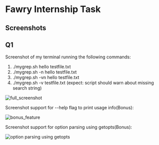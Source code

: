 # Fawry Internship Task

## Screenshots

## Q1
Screenshot of my terminal running the following commands:  
1) ./mygrep.sh hello testfile.txt
2) ./mygrep.sh -n hello testfile.txt
3) ./mygrep.sh -vn hello testfile.txt
4) ./mygrep.sh -v testfile.txt (expect: script should warn about missing search string)
              
![full_screenshot](https://github.com/user-attachments/assets/7a4136c3-afdc-4acb-a99c-bc5c0c1f78c6)

Screenshot support for --help flag to print usage info(Bonus):

![bonus_feature](https://github.com/user-attachments/assets/5e2e8730-3dd0-4c00-9141-43e2ec2858c3)

Screenshot support for option parsing using getopts(Bonus):

![option parsing using getopts](https://github.com/user-attachments/assets/b74f6302-3dd5-4103-b7e2-a562f2da822e)

